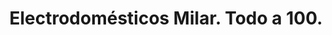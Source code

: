 ---
title: "Electrodomésticos Milar. Todo a 100."
url: /lodosa/electrodomesticos-milar-todo-a-100/
shop: hardware
---